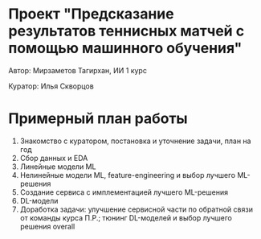 # Проект "Предсказание результатов теннисных матчей с помощью машинного обучения"

Автор: Мирзаметов Тагирхан, ИИ 1 курс

Куратор: Илья Скворцов


# Примерный план работы
1. Знакомство с куратором, постановка и уточнение задачи, план на год 
2. Сбор данных и EDA 
3. Линейные модели ML 
4. Нелинейные модели ML, feature-engineering и выбор лучшего ML-решения 
5. Создание сервиса с имплементацией лучшего ML-решения
6. DL-модели
7. Доработка задачи: улучшение сервисной части по обратной связи от команды курса П.Р.; тюнинг DL-моделей и выбор лучшего решения overall 
